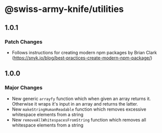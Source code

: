 # @swiss-army-knife/utilities

## 1.0.1

### Patch Changes

- Follows instructions for creating modern npm packages by Brian Clark (https://snyk.io/blog/best-practices-create-modern-npm-package/)

## 1.0.0

### Major Changes

- New generic `arrayfy` function which when given an array returns it. Otherwise it wraps it's input in an array and returns the latter.
- New `makeStringHumanReadable` function which removes excessive whitespace elements from a string
- New `removeAllWhitespacesFromString` function which removes all whitespace elements from a string
